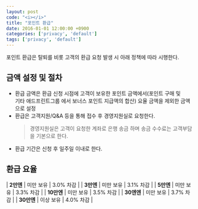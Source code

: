 ```yaml
---
layout: post
code: "<i></i>"
title: "포인트 환급"
date: 2016-01-01 12:00:00 +0900
categories: ['privacy', 'default']
tags: ['privacy', 'default']
---
```


포인트 환급은 탈퇴를 비롯 고객의 환급 요청 발생 시 아래 정책에 따라 시행한다.  

## 금액 설정 및 절차
- 환급 금액은 환급 신청 시점에 고객이 보유한 포인트 금액에서(포인트 구매 및 <br />기타 애드프린트그룹 에서 보너스 포인트 지급액의 합산) 요율 금액을 제외한 금액으로 설정
- 환급은 고객지원/Q&A 등을 통해 접수 후 경영지원실로 요청한다.  
    > 경영지원실은 고객이 요청한 계좌로 은행 송금 하며 송금 수수료는 고객부담을 기본으로 한다.
- 환급 기간은 신청 후 일주일 이내로 한다.

## 환급 요율

| **2만엔** | 미만 보유 | 3.0% 차감 | 
| **3만엔** | 미만 보유 | 3.1% 차감 |
| **5만엔** | 미만 보유 | 3.3% 차감 |
| **10만엔** | 미만 보유 | 3.5% 차감 |
| **30엔엔** | 미만 보유 | 3.7% 차감 |
| **30만엔** | 이상 보유 | 4.0% 차감 |